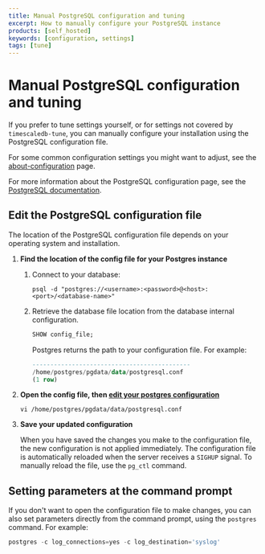 ```yaml
---
title: Manual PostgreSQL configuration and tuning
excerpt: How to manually configure your PostgreSQL instance
products: [self_hosted]
keywords: [configuration, settings]
tags: [tune]
---
```


# Manual PostgreSQL configuration and tuning

If you prefer to tune settings yourself, or for settings not covered by
`timescaledb-tune`, you can manually configure your installation using the
PostgreSQL configuration file.

For some common configuration settings you might want to adjust, see the
[about-configuration][about-configuration] page.

For more information about the PostgreSQL configuration page, see the
[PostgreSQL documentation][pg-config].

## Edit the PostgreSQL configuration file

The location of the PostgreSQL configuration file depends on your operating
system and installation. 

1. **Find the location of the config file for your Postgres instance**
   1. Connect to your database:
      ```shell
      psql -d "postgres://<username>:<password>@<host>:<port>/<database-name>"
      ```
   1. Retrieve the database file location from the database internal configuration.
      ```sql
      SHOW config_file;
      ```
      Postgres returns the path to your configuration file. For example:
      ```sql
      --------------------------------------------
      /home/postgres/pgdata/data/postgresql.conf
      (1 row)
      ```

1. **Open the config file, then [edit your postgres configuration][pg-config]** 
   ```shell
   vi /home/postgres/pgdata/data/postgresql.conf
   ```
   
1. **Save your updated configuration**

   When you have saved the changes you make to the configuration file, the new configuration is
   not applied immediately. The configuration file is automatically reloaded when the server
   receives a `SIGHUP` signal. To manually reload the file, use the `pg_ctl` command.

## Setting parameters at the command prompt

If you don't want to open the configuration file to make changes, you can also
set parameters directly from the command prompt, using the `postgres` command.
For example:

```sql
postgres -c log_connections=yes -c log_destination='syslog'
```

[about-configuration]: /self-hosted/:currentVersion:/configuration/about-configuration
[pg-config]: https://www.postgresql.org/docs/current/config-setting.html
